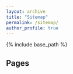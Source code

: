 ```yaml
---
layout: archive
title: "Sitemap"
permalink: /sitemap/
author_profile: true
---
```


{% include base_path %}

<h2>Pages</h2>

